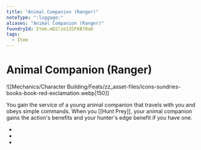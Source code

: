 ```yaml
---
title: "Animal Companion (Ranger)"
noteType: ":luggage:"
aliases: "Animal Companion (Ranger)"
foundryId: Item.mD2lzo13SFKB78aO
tags:
  - Item
---
```


# Animal Companion (Ranger)
![[Mechanics/Character Building/Feats/zz_asset-files/icons-sundries-books-book-red-exclamation.webp|150]]

You gain the service of a young animal companion that travels with you and obeys simple commands. When you [[Hunt Prey]], your animal companion gains the action's benefits and your hunter's edge benefit if you have one.

*   
*   
*   
